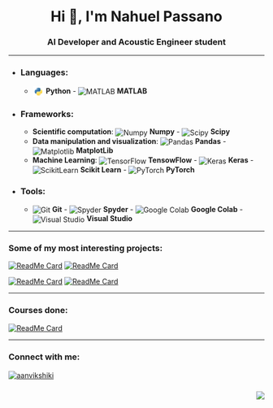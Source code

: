 <h1 align="center">Hi 👋, I'm Nahuel Passano</h1>
<h3 align="center">AI Developer and Acoustic Engineer student
</h3>

---

- <h3 align="left"> Languages:</h3> 

  - <img align="center" alt="Python" width="22px" src="https://raw.githubusercontent.com/github/explore/80688e429a7d4ef2fca1e82350fe8e3517d3494d/topics/python/python.png" />  **Python** - <img align="center" alt="MATLAB" width="22px" src="https://upload.wikimedia.org/wikipedia/commons/2/21/Matlab_Logo.png" />  **MATLAB** 
- <h3 align="left"> Frameworks:</h3> 

  - **Scientific computation**: <img align="center" alt="Numpy" width="22px" src="https://cdn.worldvectorlogo.com/logos/numpy.svg" />  **Numpy** - <img align="center" alt="Scipy" width="22px" src="https://upload.wikimedia.org/wikipedia/commons/b/b2/SCIPY_2.svg" />  **Scipy**  
  - **Data manipulation and visualization**: <img align="center" alt="Pandas" width="22px" src="https://upload.wikimedia.org/wikipedia/commons/2/22/Pandas_mark.svg" />  **Pandas**   -   <img align="center" alt="Matplotlib" width="22px" src="https://upload.wikimedia.org/wikipedia/commons/8/84/Matplotlib_icon.svg" />  **MatplotLib** 
  - **Machine Learning**: <img align="center" alt="TensorFlow" width="22px" src="https://upload.wikimedia.org/wikipedia/commons/2/2d/Tensorflow_logo.svg" />  **TensowFlow** - <img align="center" alt="Keras" width="22px" src="https://upload.wikimedia.org/wikipedia/commons/a/ae/Keras_logo.svg" />  **Keras** - <img align="center" alt="ScikitLearn" width="22px" src="https://upload.wikimedia.org/wikipedia/commons/0/05/Scikit_learn_logo_small.svg" />  **Scikit Learn** - <img align="center" alt="PyTorch" width="22px" src="https://upload.wikimedia.org/wikipedia/commons/1/10/PyTorch_logo_icon.svg" />  **PyTorch** 
- <h3 align="left"> Tools:</h3> 

  -  <img align="center" alt="Git" width="22px" src="https://academy.aviada.mx/wp-content/uploads/sites/6/2020/10/git-icon.png" /> **Git** - <img align="center" alt="Spyder" width="22px" src="https://spyder-ide.github.io/lektor-icon/static/images/spyder-logo.svg"/>  **Spyder** - <img align="center" alt="Google Colab" width="22px" src="https://avatars.githubusercontent.com/u/38081706?v=4" /> **Google Colab**  - <img align="center" alt="Visual Studio" width="22px" src="https://upload.wikimedia.org/wikipedia/commons/9/9a/Visual_Studio_Code_1.35_icon.svg"/>  **Visual Studio** 

---


<h3 align="left"> Some of my most interesting projects:</h3>

[![ReadMe Card](https://github-readme-stats.vercel.app/api/pin/?username=nahue-passano&repo=keyword_spotting_api)](https://github.com/nahue-passano/keyword_spotting_api)  [![ReadMe Card](https://github-readme-stats.vercel.app/api/pin/?username=nahue-passano&repo=voice_assistant)](https://github.com/nahue-passano/voice_assistant) 

[![ReadMe Card](https://github-readme-stats.vercel.app/api/pin/?username=nahue-passano&repo=loudspeaker_simulation)](https://github.com/nahue-passano/loudspeaker_simulation)   [![ReadMe Card](https://github-readme-stats.vercel.app/api/pin/?username=nahue-passano&repo=musical_signal_identifier)](https://github.com/nahue-passano/musical_signal_identifier) 

---

<h3 align="left"> Courses done:</h3>

[![ReadMe Card](https://github-readme-stats.vercel.app/api/pin/?username=nahue-passano&repo=data_analysis_freeCodeCamp)](https://github.com/nahue-passano/data_analysis_freeCodeCamp) 

---

<h3 align="left">Connect with me:</h3>
<p align="left">
<a href="https://linkedin.com/in/nahuelpassano" target="blank"><img align="center" src="https://raw.githubusercontent.com/rahuldkjain/github-profile-readme-generator/master/src/images/icons/Social/linked-in-alt.svg" alt="aanvikshiki" height="30" width="40" /></a>

<h3 align="right"> 
  
  ![](https://komarev.com/ghpvc/?username=nahue-passano)  </h3>


